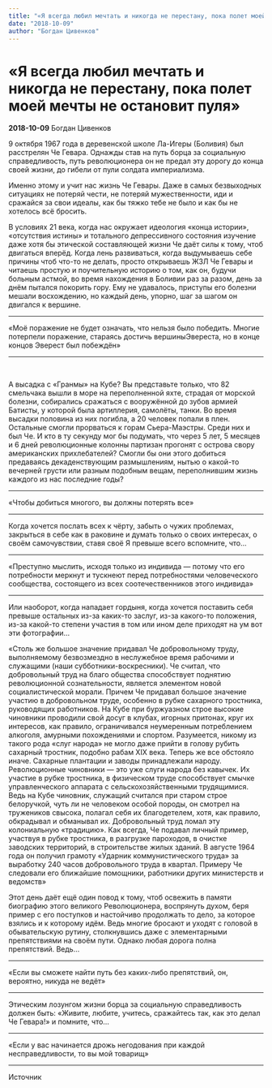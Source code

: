 ```yaml
---
title: "«Я всегда любил мечтать и никогда не перестану, пока полет моей мечты не остановит пуля»"
date: "2018-10-09"
author: "Богдан Цивенков"
---
```


# «Я всегда любил мечтать и никогда не перестану, пока полет моей мечты не остановит пуля»

**2018-10-09** Богдан Цивенков

9 октября 1967 года в деревенской школе Ла-Игеры (Боливия) был расстрелян Че Гевара. Однажды став на путь борца за социальную справедливость, путь революционера он не предал эту дорогу до конца своей жизни, до гибели от пули солдата империализма. 



Именно этому и учит нас жизнь Че Гевары. Даже в самых безвыходных ситуациях не потеряй чести, не потеряй мужественности, иди и сражайся за свои идеалы, как бы тяжко тебе не было и как бы не хотелось всё бросить.









В условиях 21 века, когда нас окружает идеология «конца истории», «отсутствия истины» и тотального депрессивного состояния изучение даже хотя бы этической составляющей жизни Че даёт силы к тому, чтоб двигаться вперёд. Когда лень развиваться, когда выдумываешь себе причины чтоб что-то не делать, просто открываешь ЖЗЛ Че Гевары и читаешь простую и поучительную историю о том, как он, будучи больным астмой, во время нахождения в Боливии раз за разом, день за днём пытался покорить гору. Ему не удавалось, приступы его болезни мешали восхождению, но каждый день, упорно, шаг за шагом он двигался к вершине.

_____

«Моё поражение не будет означать, что нельзя было победить. Многие потерпели поражение, стараясь достичь вершиныЭвереста, но в конце концов Эверест был побеждён»

_____

 









А высадка с «Гранмы» на Кубе? Вы представьте только, что 82 смельчака вышли в море на переполненной яхте, страдая от морской болезни, собирались сражаться с вооружённой до зубов армией Батисты, у которой была артиллерия, самолёты, танки. Во время высадки половина из них погибла, а 20 человек попали в плен. Остальные смогли прорваться к горам Сьера-Маэстры. Среди них и был Че. И кто в ту секунду мог бы подумать, что через 5 лет, 5 месяцев и 6 дней революционные колонны партизан прогонят с острова свору американских прихлебателей? Смогли бы они этого добиться предаваясь декаденствующим размышлениям, нытью о какой-то вечерней грусти или разным подобным вещам, переполнившим жизнь каждого из нас последние годы?

_____

«Чтобы добиться многого, вы должны потерять все»

_____

Когда хочется послать всех к чёрту, забыть о чужих проблемах, закрыться в себе как в раковине и думать только о своих интересах, о своём самочувствии, ставя своё Я превыше всего вспомните, что…

_____

«Преступно мыслить, исходя только из индивида — потому что его потребности меркнут и тускнеют перед потребностями человеческого сообщества, состоящего из всех соотечественников этого индивида»

_____

Или наоборот, когда нападает гордыня, когда хочется поставить себя превыше остальных из-за каких-то заслуг, из-за какого-то положения, из-за какой-то степени участия в том или ином деле приходят на ум вот эти фотографии…









«Столь же большое значение придавал Че доброволь­ному труду, выполняемому безвозмездно в неслужебное время рабочими и служащими (наши субботники-воскрес­ники). Че считал, что добровольный труд на благо об­щества способствует поднятию революционной сознатель­ности, является элементом новой социалистической мо­рали. Причем Че придавал большое значение участию в добровольном труде, особенно в рубке сахарного трост­ника, руководящих работников. На Кубе при буржуаз­ном строе высокие чиновники проводили свой досуг в клубах, игорных притонах, круг их интересов, как пра­вило, ограничивался неумеренным потреблением алкого­ля, амурными похождениями и спортом. Разумеется, ни­кому из такого рода «слуг народа» не могло даже прийти в голову рубить сахарный тростник, подобно рабам XIX века. Теперь же все обстояло иначе. Сахарные план­тации и заводы принадлежали народу. Революционные чиновники — это уже слуги народа без кавычек. Их участие в рубке тростника, в физическом труде способствует смычке управленческого аппарата с сельскохозяйственны­ми трудящимися. Ведь на Кубе чиновник, служащий счи­тался при старом строе белоручкой, чуть ли не человеком особой породы, он смотрел на тружеников свысока, пола­гал себя их благодетелем, хотя, как правило, обкрадывал и обманывал их. Добровольный труд ломал эту колониальную «традицию». Как всегда, Че подавал личный при­мер, участвуя в рубке тростника, в разгрузке пароходов, в очистке заводских территорий, в строительстве жилых зданий. В августе 1964 года он получил грамоту «Удар­ник коммунистического труда» за выработку 240 часов добровольного труда в квартал. Примеру Че следовали его ближайшие помощники, работники других министерств и ведомств»





Этот день даёт ещё один повод к тому, чтоб освежить в памяти биографию этого великого Революционера, воспрянуть духом, беря пример с его поступков и настойчиво продолжать то дело, за которое взялись и к которому идём. Ведь многие бросают и уходят с головой в обывательскую рутину, столкнувшись даже с элементарными препятствиями на своём пути. Однако любая дорога полна препятствий. Ведь…

_____



«Если вы сможете найти путь без каких-либо препятствий, он, вероятно, никуда не ведёт»

_____

Этическим лозунгом жизни борца за социальную справедливость должен быть: «Живите, любите, учитесь, сражайтесь так, как это делал Че Гевара!» и помните, что…

_____

«Если у вас начинается дрожь негодования при каждой несправедливости, то вы мой товарищ»

_____

Источник